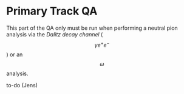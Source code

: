 # Primary Track QA

This part of the QA only must be run when performing a neutral pion analysis via the _Dalitz decay channel_ \($$\gamma e^+ e^-$$\) or an $$\omega$$ analysis.

to-do (Jens)
